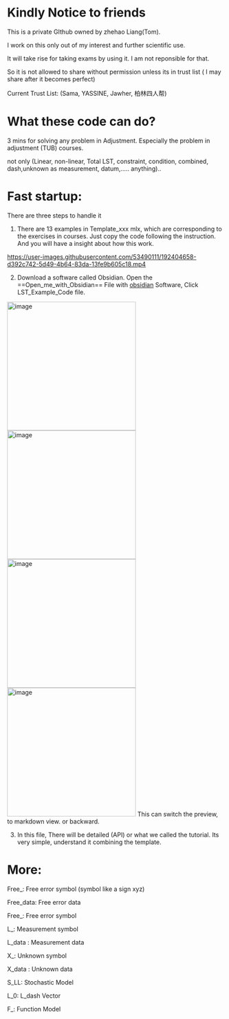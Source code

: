  
# Kindly Notice to friends

This is a private GIthub owned by zhehao Liang(Tom). 

I work on this only out of my interest and further scientific use. 

It will take rise for taking exams by using it. I am not reponsible for that.

So it is not allowed to share without permission unless its in trust list  ( I may share after it becomes perfect)

Current Trust List: (Sama, YASSINE, Jawher, 柏林四人帮)



# What these code can do?

3 mins for solving any problem in Adjustment. Especially the problem in adjustment (TUB) courses.

not only (Linear, non-linear, Total LST, constraint, condition, combined, dash,unknown as measurement, datum,..... anything)..


# Fast startup:
There are three steps to handle it



1. There are 13 examples in Template_xxx mlx, which are corresponding to the exercises in courses. Just copy the code following the instruction. And you will have a insight about how this work. 

https://user-images.githubusercontent.com/53490111/192404658-d392c742-5d49-4b64-83da-13fe9b605c18.mp4

2. Download a software called Obsidian. Open the ==Open_me_with_Obsidian== File with [obsidian](https://obsidian.md/) Software, Click LST_Example_Code file.
<img width="299" alt="image" src="https://user-images.githubusercontent.com/53490111/192405742-42e771a0-d44a-4ccd-8af6-ab093e7aab45.png">
<img width="299" alt="image" src="https://user-images.githubusercontent.com/53490111/192405764-03211a84-8bcc-4dfc-96d5-110301829ea6.png">
<img width="299" alt="image" src="https://user-images.githubusercontent.com/53490111/192405829-95e659df-bf7f-4a42-a871-4466659a39d3.png">
<img width="299" alt="image" src="https://user-images.githubusercontent.com/53490111/192405976-ee1aa2e7-7b50-4a05-bb5a-dd9de2abe3a2.png">
This can switch the preview, to markdown view. or backward.
 

3. In this file, There will be detailed (API) or what we called the tutorial. Its very simple, understand it combining the template.




# More: 
Free_: Free error symbol (symbol like a sign xyz)

Free_data: Free error data

Free_: Free error symbol

L_: Measurement symbol

L_data : Measurement data

X_: Unknown symbol

X_data : Unknown data

S_LL: Stochastic Model

L_0: L_dash Vector

F_: Function Model


 
